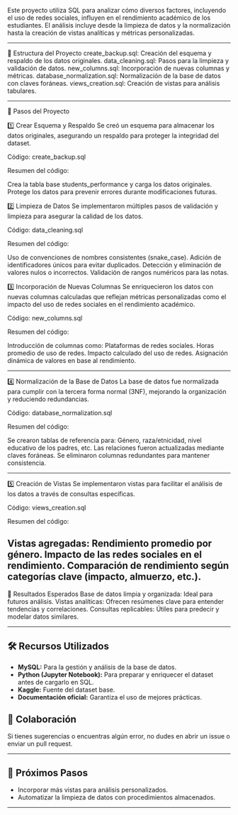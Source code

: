 
Este proyecto utiliza SQL para analizar cómo diversos factores, incluyendo el uso de redes sociales, influyen en el rendimiento académico de los estudiantes. El análisis incluye desde la limpieza de datos y la normalización hasta la creación de vistas analíticas y métricas personalizadas.

---

📂 Estructura del Proyecto
create_backup.sql: Creación del esquema y respaldo de los datos originales.
data_cleaning.sql: Pasos para la limpieza y validación de datos.
new_columns.sql: Incorporación de nuevas columnas y métricas.
database_normalization.sql: Normalización de la base de datos con claves foráneas.
views_creation.sql: Creación de vistas para análisis tabulares.


---

🚀 Pasos del Proyecto


1️⃣ Crear Esquema y Respaldo
Se creó un esquema para almacenar los datos originales, asegurando un respaldo para proteger la integridad del dataset.

Código: create_backup.sql

Resumen del código:

Crea la tabla base students_performance y carga los datos originales.
Protege los datos para prevenir errores durante modificaciones futuras.


2️⃣ Limpieza de Datos
Se implementaron múltiples pasos de validación y limpieza para asegurar la calidad de los datos.

Código: data_cleaning.sql

Resumen del código:

Uso de convenciones de nombres consistentes (snake_case).
Adición de identificadores únicos para evitar duplicados.
Detección y eliminación de valores nulos o incorrectos.
Validación de rangos numéricos para las notas.

3️⃣ Incorporación de Nuevas Columnas
Se enriquecieron los datos con nuevas columnas calculadas que reflejan métricas personalizadas como el impacto del uso de redes sociales en el rendimiento académico.

Código: new_columns.sql

Resumen del código:

Introducción de columnas como:
Plataformas de redes sociales.
Horas promedio de uso de redes.
Impacto calculado del uso de redes.
Asignación dinámica de valores en base al rendimiento.

---

4️⃣ Normalización de la Base de Datos
La base de datos fue normalizada para cumplir con la tercera forma normal (3NF), mejorando la organización y reduciendo redundancias.

Código: database_normalization.sql

Resumen del código:

Se crearon tablas de referencia para:
Género, raza/etnicidad, nivel educativo de los padres, etc.
Las relaciones fueron actualizadas mediante claves foráneas.
Se eliminaron columnas redundantes para mantener consistencia.

---

5️⃣ Creación de Vistas
Se implementaron vistas para facilitar el análisis de los datos a través de consultas específicas.

Código: views_creation.sql

Resumen del código:

Vistas agregadas:
Rendimiento promedio por género.
Impacto de las redes sociales en el rendimiento.
Comparación de rendimiento según categorías clave (impacto, almuerzo, etc.).
---

🎯 Resultados Esperados
Base de datos limpia y organizada: Ideal para futuros análisis.
Vistas analíticas: Ofrecen resúmenes clave para entender tendencias y correlaciones.
Consultas replicables: Útiles para predecir y modelar datos similares.

---

## 🛠️ Recursos Utilizados

- **MySQL:** Para la gestión y análisis de la base de datos.  
- **Python (Jupyter Notebook):** Para preparar y enriquecer el dataset antes de cargarlo en SQL.  
- **Kaggle:** Fuente del dataset base.  
- **Documentación oficial:** Garantiza el uso de mejores prácticas.

## 🙌 Colaboración
Si tienes sugerencias o encuentras algún error, no dudes en abrir un issue o enviar un pull request.

---

## 🎯 Próximos Pasos
- Incorporar más vistas para análisis personalizados.
- Automatizar la limpieza de datos con procedimientos almacenados.

---

